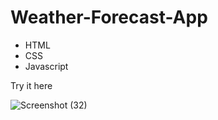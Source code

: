 # Weather-Forecast-App
* HTML
* CSS
* Javascript

Try it here 

![Screenshot (32)](https://user-images.githubusercontent.com/96944858/209079658-bcc0b016-aa12-447f-9d68-6b9187696a5c.png)

